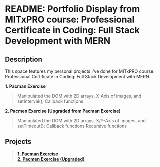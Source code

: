 # README: Portfolio Display from MITxPRO course: Professional Certificate in Coding: Full Stack Development with MERN

## Description
This space features my personal projects I've done for MITxPRO course: Professional Certificate in Coding: Full Stack Development with MERN.

**1. Pacman Exercise**
> Manipulated the DOM with 2D arrays, X-Axis of images, and setInterval();
> Callback functions

**2. Pacmen Exercise (Upgraded from Pacman Exercise)**
> Manipulated the DOM with 2D arrays, X/Y-Axis of images, and setTimeout();
> Callback functions
> Recursive functions

## Projects
> **[1. Pacman Exercise](https://raw.githack.com/tancrescens/tancrescens.github.io/main/Pacman%20Exercise/index.html)** <br>
> **[2. Pacmen Exercise (Upgraded)](https://raw.githack.com/tancrescens/tancrescens.github.io/main/Pacmen%20Exercise%20(upgraded%20from%20Pacman%20Exercise)/index.html)**
